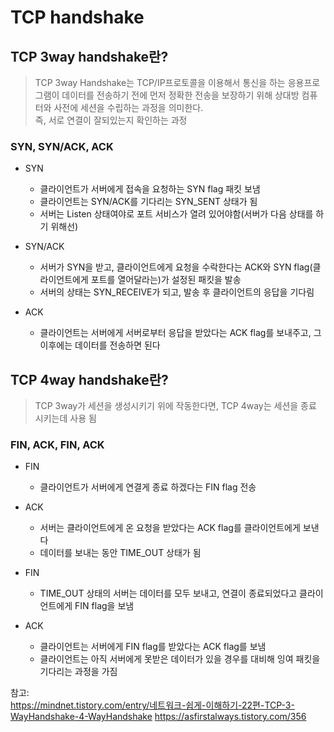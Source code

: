 # TCP handshake

## TCP 3way handshake란?
> TCP 3way Handshake는 TCP/IP프로토콜을 이용해서 통신을 하는 응용프로그램이 데이터를 전송하기 전에 
먼저 정확한 전송을 보장하기 위해 상대방 컴퓨터와 사전에 세션을 수립하는 과정을 의미한다.<br>
즉, 서로 연결이 잘되있는지 확인하는 과정

### SYN, SYN/ACK, ACK
- SYN
  - 클라이언트가 서버에게 접속을 요청하는 SYN flag 패킷 보냄
  - 클라이언트는 SYN/ACK를 기다리는 SYN_SENT 상태가 됨
  - 서버는 Listen 상태여야로 포트 서비스가 열려 있어야함(서버가 다음 상태를 하기 위해선)

- SYN/ACK
  - 서버가 SYN을 받고, 클라이언트에게 요청을 수락한다는 ACK와 SYN flag(클라이언트에게 포트를 열어달라는)가 설정된 패킷을 발송
  - 서버의 상태는 SYN_RECEIVE가 되고, 발송 후 클라이언트의 응답을 기다림

- ACK
  - 클라이언트는 서버에게 서버로부터 응답을 받았다는 ACK flag를 보내주고, 그 이후에는 데이터를 전송하면 된다

## TCP 4way handshake란?
> TCP 3way가 세션을 생성시키기 위에 작동한다면, TCP 4way는 세션을 종료 시키는데 사용 됨

### FIN, ACK, FIN, ACK
- FIN
  - 클라이언트가 서버에게 연결게 종료 하겠다는 FIN flag 전송

- ACK
  - 서버는 클라이언트에게 온 요청을 받았다는 ACK flag를 클라이언트에게 보낸다
  - 데이터를 보내는 동안 TIME_OUT 상태가 됨

- FIN
  - TIME_OUT 상태의 서버는 데이터를 모두 보내고, 연결이 종료되었다고 클라이언트에게 FIN flag을 보냄

- ACK
  - 클라이언트는 서버에게 FIN flag를 받았다는 ACK flag를 보냄
  - 클라이언트는 아직 서버에게 못받은 데이터가 있을 경우를 대비해 잉여 패킷을 기다리는 과정을 가짐


참고: <br>
https://mindnet.tistory.com/entry/네트워크-쉽게-이해하기-22편-TCP-3-WayHandshake-4-WayHandshake
https://asfirstalways.tistory.com/356